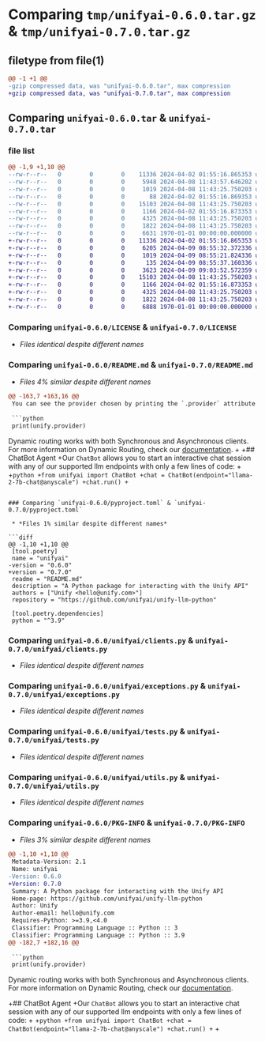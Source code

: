 # Comparing `tmp/unifyai-0.6.0.tar.gz` & `tmp/unifyai-0.7.0.tar.gz`

## filetype from file(1)

```diff
@@ -1 +1 @@
-gzip compressed data, was "unifyai-0.6.0.tar", max compression
+gzip compressed data, was "unifyai-0.7.0.tar", max compression
```

## Comparing `unifyai-0.6.0.tar` & `unifyai-0.7.0.tar`

### file list

```diff
@@ -1,9 +1,10 @@
--rw-r--r--   0        0        0    11336 2024-04-02 01:55:16.865353 unifyai-0.6.0/LICENSE
--rw-r--r--   0        0        0     5948 2024-04-08 11:43:57.646202 unifyai-0.6.0/README.md
--rw-r--r--   0        0        0     1019 2024-04-08 11:43:25.750203 unifyai-0.6.0/pyproject.toml
--rw-r--r--   0        0        0       88 2024-04-02 01:55:16.869353 unifyai-0.6.0/unifyai/__init__.py
--rw-r--r--   0        0        0    15103 2024-04-08 11:43:25.750203 unifyai-0.6.0/unifyai/clients.py
--rw-r--r--   0        0        0     1166 2024-04-02 01:55:16.873353 unifyai-0.6.0/unifyai/exceptions.py
--rw-r--r--   0        0        0     4325 2024-04-08 11:43:25.750203 unifyai-0.6.0/unifyai/tests.py
--rw-r--r--   0        0        0     1822 2024-04-08 11:43:25.750203 unifyai-0.6.0/unifyai/utils.py
--rw-r--r--   0        0        0     6631 1970-01-01 00:00:00.000000 unifyai-0.6.0/PKG-INFO
+-rw-r--r--   0        0        0    11336 2024-04-02 01:55:16.865353 unifyai-0.7.0/LICENSE
+-rw-r--r--   0        0        0     6205 2024-04-09 08:55:32.372336 unifyai-0.7.0/README.md
+-rw-r--r--   0        0        0     1019 2024-04-09 08:55:21.824336 unifyai-0.7.0/pyproject.toml
+-rw-r--r--   0        0        0      135 2024-04-09 08:55:37.160336 unifyai-0.7.0/unifyai/__init__.py
+-rw-r--r--   0        0        0     3623 2024-04-09 09:03:52.572359 unifyai-0.7.0/unifyai/chat.py
+-rw-r--r--   0        0        0    15103 2024-04-08 11:43:25.750203 unifyai-0.7.0/unifyai/clients.py
+-rw-r--r--   0        0        0     1166 2024-04-02 01:55:16.873353 unifyai-0.7.0/unifyai/exceptions.py
+-rw-r--r--   0        0        0     4325 2024-04-08 11:43:25.750203 unifyai-0.7.0/unifyai/tests.py
+-rw-r--r--   0        0        0     1822 2024-04-08 11:43:25.750203 unifyai-0.7.0/unifyai/utils.py
+-rw-r--r--   0        0        0     6888 1970-01-01 00:00:00.000000 unifyai-0.7.0/PKG-INFO
```

### Comparing `unifyai-0.6.0/LICENSE` & `unifyai-0.7.0/LICENSE`

 * *Files identical despite different names*

### Comparing `unifyai-0.6.0/README.md` & `unifyai-0.7.0/README.md`

 * *Files 4% similar despite different names*

```diff
@@ -163,7 +163,16 @@
 You can see the provider chosen by printing the `.provider` attribute of the client:
 
 ```python
 print(unify.provider)
 ```
 
 Dynamic routing works with both Synchronous and Asynchronous clients. For more information on Dynamic Routing, check our [documentation](https://unify.ai/docs/hub/concepts/runtime_routing.html#dynamic-routing).
+
+## ChatBot Agent
+Our `ChatBot` allows you to start an interactive chat session with any of our supported llm endpoints with only a few lines of code:
+
+```python
+from unifyai import ChatBot
+chat = ChatBot(endpoint="llama-2-7b-chat@anyscale")
+chat.run()
+```
```

### Comparing `unifyai-0.6.0/pyproject.toml` & `unifyai-0.7.0/pyproject.toml`

 * *Files 1% similar despite different names*

```diff
@@ -1,10 +1,10 @@
 [tool.poetry]
 name = "unifyai"
-version = "0.6.0"
+version = "0.7.0"
 readme = "README.md"
 description = "A Python package for interacting with the Unify API"
 authors = ["Unify <hello@unify.com>"]
 repository = "https://github.com/unifyai/unify-llm-python"
 
 [tool.poetry.dependencies]
 python = "^3.9"
```

### Comparing `unifyai-0.6.0/unifyai/clients.py` & `unifyai-0.7.0/unifyai/clients.py`

 * *Files identical despite different names*

### Comparing `unifyai-0.6.0/unifyai/exceptions.py` & `unifyai-0.7.0/unifyai/exceptions.py`

 * *Files identical despite different names*

### Comparing `unifyai-0.6.0/unifyai/tests.py` & `unifyai-0.7.0/unifyai/tests.py`

 * *Files identical despite different names*

### Comparing `unifyai-0.6.0/unifyai/utils.py` & `unifyai-0.7.0/unifyai/utils.py`

 * *Files identical despite different names*

### Comparing `unifyai-0.6.0/PKG-INFO` & `unifyai-0.7.0/PKG-INFO`

 * *Files 3% similar despite different names*

```diff
@@ -1,10 +1,10 @@
 Metadata-Version: 2.1
 Name: unifyai
-Version: 0.6.0
+Version: 0.7.0
 Summary: A Python package for interacting with the Unify API
 Home-page: https://github.com/unifyai/unify-llm-python
 Author: Unify
 Author-email: hello@unify.com
 Requires-Python: >=3.9,<4.0
 Classifier: Programming Language :: Python :: 3
 Classifier: Programming Language :: Python :: 3.9
@@ -182,7 +182,16 @@
 
 ```python
 print(unify.provider)
 ```
 
 Dynamic routing works with both Synchronous and Asynchronous clients. For more information on Dynamic Routing, check our [documentation](https://unify.ai/docs/hub/concepts/runtime_routing.html#dynamic-routing).
 
+## ChatBot Agent
+Our `ChatBot` allows you to start an interactive chat session with any of our supported llm endpoints with only a few lines of code:
+
+```python
+from unifyai import ChatBot
+chat = ChatBot(endpoint="llama-2-7b-chat@anyscale")
+chat.run()
+```
+
```

